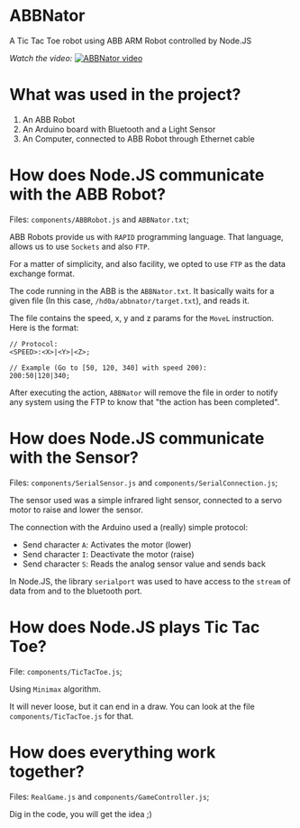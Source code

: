 # ABBNator
A Tic Tac Toe robot using ABB ARM Robot controlled by Node.JS

*Watch the video:*
[![ABBNator video](http://img.youtube.com/vi/V9dOoicowb0/0.jpg)](http://www.youtube.com/watch?v=V9dOoicowb0)

# What was used in the project?

1. An ABB Robot
2. An Arduino board with Bluetooth and a Light Sensor
3. An Computer, connected to ABB Robot through Ethernet cable

# How does Node.JS communicate with the ABB Robot?
Files: `components/ABBRobot.js` and `ABBNator.txt`;

ABB Robots provide us with `RAPID` programming language. That language, allows
us to use `Sockets` and also `FTP`.

For a matter of simplicity, and also facility, we opted to use `FTP` as the
data exchange format.

The code running in the ABB is the `ABBNator.txt`. It basically waits for
a given file (In this case, `/hd0a/abbnator/target.txt`), and reads it.

The file contains the speed, x, y and z params for the `MoveL` instruction.
Here is the format:

```
// Protocol:
<SPEED>:<X>|<Y>|<Z>;

// Example (Go to [50, 120, 340] with speed 200):
200:50|120|340;
```

After executing the action, `ABBNator` will remove the file in order to notify
any system using the FTP to know that "the action has been completed".

# How does Node.JS communicate with the Sensor?

Files: `components/SerialSensor.js` and `components/SerialConnection.js`;

The sensor used was a simple infrared light sensor, connected to a servo motor
to raise and lower the sensor.

The connection with the Arduino used a (really) simple protocol:

* Send character `A`: Activates the motor (lower)
* Send character `I`: Deactivate the motor (raise)
* Send character `S`: Reads the analog sensor value and sends back

In Node.JS, the library `serialport` was used to have access to the `stream` of
data from and to the bluetooth port.


# How does Node.JS plays Tic Tac Toe?

File: `components/TicTacToe.js`;

Using `Minimax` algorithm.

It will never loose, but it can end in a draw. You can look at the file
`components/TicTacToe.js` for that.

# How does everything work together?

Files: `RealGame.js` and `components/GameController.js`;

Dig in the code, you will get the idea ;)
